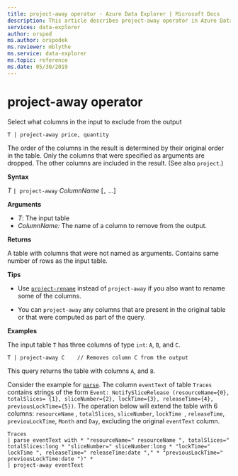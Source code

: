```yaml
---
title: project-away operator - Azure Data Explorer | Microsoft Docs
description: This article describes project-away operator in Azure Data Explorer.
services: data-explorer
author: orspod
ms.author: orspodek
ms.reviewer: mblythe
ms.service: data-explorer
ms.topic: reference
ms.date: 05/30/2019
---
```

# project-away operator

Select what columns in the input to exclude from the output

```kusto
T | project-away price, quantity
```

The order of the columns in the result is determined by their original order in the table. Only the columns that were specified as arguments are dropped. The other columns are included in the result.  (See also `project`.)

**Syntax**

*T* `| project-away` *ColumnName* [`,` ...]

**Arguments**

* *T*: The input table
* *ColumnName:* The name of a column to remove from the output. 

**Returns**

A table with columns that were not named as arguments. Contains same number of rows as the input table.

**Tips**

* Use [`project-rename`](projectrenameoperator.md) instead of `project-away` if you also want to rename some of the columns.

* You can `project-away` any columns that are present in the original table or that were computed as part of the query.


**Examples**

The input table `T` has three columns of type `int`: `A`, `B`, and `C`.

```kusto
T | project-away C    // Removes column C from the output
```

This query returns the table with columns `A`, and `B`. 

Consider the example for [`parse`](parseoperator.md). 
The column `eventText` of table `Traces` contains
strings of the form `Event: NotifySliceRelease (resourceName={0}, totalSlices= {1}, sliceNumber={2}, lockTime={3}, releaseTime={4}, previousLockTime={5})`.
The operation below will extend the table with 6 columns: `resourceName` , `totalSlices`, `sliceNumber`, `lockTime `, `releaseTime`, `previouLockTime`, 
 `Month` and `Day`, excluding the original `eventText` column.

```kusto
Traces  
| parse eventText with * "resourceName=" resourceName ", totalSlices=" totalSlices:long * "sliceNumber=" sliceNumber:long * "lockTime=" lockTime ", releaseTime=" releaseTime:date "," * "previousLockTime=" previousLockTime:date ")" *  
| project-away eventText
```